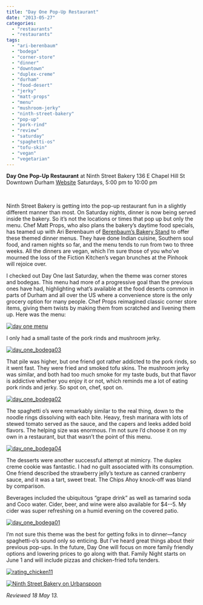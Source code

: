 ```yaml
---
title: "Day One Pop-Up Restaurant"
date: "2013-05-27"
categories: 
  - "restaurants"
  - "restaurants"
tags: 
  - "ari-berenbaum"
  - "bodega"
  - "corner-store"
  - "dinner"
  - "downtown"
  - "duplex-creme"
  - "durham"
  - "food-desert"
  - "jerky"
  - "matt-props"
  - "menu"
  - "mushroom-jerky"
  - "ninth-street-bakery"
  - "pop-up"
  - "pork-rind"
  - "review"
  - "saturday"
  - "spaghetti-os"
  - "tofu-skin"
  - "vegan"
  - "vegetarian"
---
```


**Day One Pop-Up Restaurant** at Ninth Street Bakery 136 E Chapel Hill St Downtown Durham [Website](https://www.facebook.com/DayOneDurham/info) Saturdays, 5:00 pm to 10:00 pm

 

Ninth Street Bakery is getting into the pop-up restaurant fun in a slightly different manner than most. On Saturday nights, dinner is now being served inside the bakery. So it’s not the locations or times that pop up but only the menu. Chef Matt Props, who also plans the bakery’s daytime food specials, has teamed up with Ari Berenbaum of [Berenbaum’s Bakery Stand](http://www.thegourmez.com/2011/04/berenbaums-bakery-stand/) to offer these themed dinner menus. They have done Indian cuisine, Southern soul food, and ramen nights so far, and the menu tends to run from two to three weeks. All the dinners are vegan, which I’m sure those of you who’ve mourned the loss of the Fiction Kitchen’s vegan brunches at the Pinhook will rejoice over.

I checked out Day One last Saturday, when the theme was corner stores and bodegas. This menu had more of a progressive goal than the previous ones have had, highlighting what’s available at the food deserts common in parts of Durham and all over the US where a convenience store is the only grocery option for many people. Chef Props reimagined classic corner store items, giving them twists by making them from scratched and livening them up. Here was the menu:

[![day one menu](http://s3.amazonaws.com/thegourmez-wpmedia/2013/05/day-one-menu.jpg)](http://www.thegourmez.com/2013/05/day-one-pop-up-restaurant/day-one-menu/)

I only had a small taste of the pork rinds and mushroom jerky.

[![day_one_bodega03](http://s3.amazonaws.com/thegourmez-wpmedia/2013/05/day_one_bodega03.jpg)](http://www.thegourmez.com/2013/05/day-one-pop-up-restaurant/day_one_bodega03/)

That pile was higher, but one friend got rather addicted to the pork rinds, so it went fast. They were fried and smoked tofu skins. The mushroom jerky was similar, and both had too much smoke for my taste buds, but that flavor is addictive whether you enjoy it or not, which reminds me a lot of eating pork rinds and jerky. So spot on, chef, spot on.

[![day_one_bodega02](http://s3.amazonaws.com/thegourmez-wpmedia/2013/05/day_one_bodega02.jpg)](http://www.thegourmez.com/2013/05/day-one-pop-up-restaurant/day_one_bodega02/)

The spaghetti o’s were remarkably similar to the real thing, down to the noodle rings dissolving with each bite. Heavy, fresh marinara with lots of stewed tomato served as the sauce, and the capers and leeks added bold flavors. The helping size was enormous. I’m not sure I’d choose it on my own in a restaurant, but that wasn’t the point of this menu.

[![day_one_bodega04](http://s3.amazonaws.com/thegourmez-wpmedia/2013/05/day_one_bodega04.jpg)](http://www.thegourmez.com/2013/05/day-one-pop-up-restaurant/day_one_bodega04/)

The desserts were another successful attempt at mimicry. The duplex creme cookie was fantastic. I had no guilt associated with its consumption. One friend described the strawberry jelly’s texture as canned cranberry sauce, and it was a tart, sweet treat. The Chips Ahoy knock-off was bland by comparison.

Beverages included the ubiquitous “grape drink” as well as tamarind soda and Coco water. Cider, beer, and wine were also available for $4--5. My cider was super refreshing on a humid evening on the covered patio.

[![day_one_bodega01](http://s3.amazonaws.com/thegourmez-wpmedia/2013/05/day_one_bodega01.jpg)](http://www.thegourmez.com/2013/05/day-one-pop-up-restaurant/day_one_bodega01/)

I’m not sure this theme was the best for getting folks in to dinner—fancy spaghetti-o’s sound only so enticing. But I’ve heard great things about their previous pop-ups. In the future, Day One will focus on more family friendly options and lowering prices to go along with that. Family Night starts on June 1 and will include pizzas and chicken-fried tofu tenders.

[![rating_chicken11](http://s3.amazonaws.com/thegourmez-wpmedia/2009/02/rating_chicken11.gif)](http://www.thegourmez.com/2009/02/barten-guestier-private-selection-merlot-2006/rating_chicken11/)

[![Ninth Street Bakery on Urbanspoon](http://www.urbanspoon.com/b/link/291591/minilink.gif)](http://www.urbanspoon.com/r/25/291591/restaurant/Downtown-Durham/Ninth-Street-Bakery-Durham)

_Reviewed 18 May 13._
